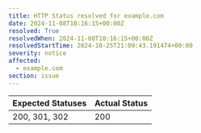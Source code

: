 ```yaml
---
title: HTTP Status resolved for example.com
date: 2024-11-08T10:16:15+00:00Z
resolved: True
resolvedWhen: 2024-11-08T10:16:15+00:00Z
resolvedStartTime: 2024-10-25T21:09:43.191474+00:00
severity: notice
affected:
  - example.com
section: issue
---
```


| Expected Statuses | Actual Status  |
|-------------------|----------------|
| 200, 301, 302 | 200 |
